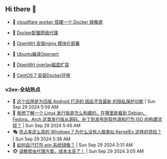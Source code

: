 ## Hi there 👋

<!--
**dkyg666/dkyg666** is a ✨ _special_ ✨ repository because its `README.md` (this file) appears on your GitHub profile.

Here are some ideas to get you started:

- 🔭 I’m currently working on ...
- 🌱 I’m currently learning ...
- 👯 I’m looking to collaborate on ...
- 🤔 I’m looking for help with ...
- 💬 Ask me about ...
- 📫 How to reach me: ...
- 😄 Pronouns: ...
- ⚡ Fun fact: ...
-->

<!-- BLOG-POST-LIST:START -->
- 🦩 [cloudflare worker 搭建一个 Docker 镜像源](http://blog.1996099.xyz/archives/cloudflare-worker-da-jian-yi-ge-docker-jing-xiang-zhan) 

- 🚦 [Docker配置网络代理](http://blog.1996099.xyz/archives/dockerpei-zhi-wang-luo-dai-li) 

- 🫶 [OpenWrt 安装nginx 模块化部署](http://blog.1996099.xyz/archives/openwrt-an-zhuang-nginx-mo-kuai-hua-bu-shu) 

- 🦄 [Ubuntu编译Openwrt](http://blog.1996099.xyz/archives/ubuntuzi-bian-yi-openwrt) 

- 🐻 [OpenWrt overlay磁盘扩容](http://blog.1996099.xyz/archives/openwrt-overlay) 

- 🤖 [CentOS 7 安装Docker环境](http://blog.1996099.xyz/archives/centos-docker) 
<!-- BLOG-POST-LIST:END -->

### v2ex-全站热点
<!-- v2ex:START -->
- 🥸 [这个应用是为旧版 Android 打造的,因此不含最新 的隐私保护功能](https://www.v2ex.com/t/1076803#reply1) | Sun Sep 29 2024 5:59 AM
- 🤗 [我想了解一个 Linux 发行版是怎么构建的，在哪里能看到 Debian、Fedora、Arch 这类发行版从源码、补丁到发布到软件源和打包 ISO 的构建流程？](https://www.v2ex.com/t/1076796#reply5) | Sun Sep 29 2024 5:46 AM
- 🎭 [市占率这么高的 Windows 7 为什么没有人做类似 KernelEx 这样的项目？](https://www.v2ex.com/t/1076793#reply3) | Sun Sep 29 2024 5:38 AM
- 🥷 [如何自己打包 win 系统镜像？](https://www.v2ex.com/t/1076756#reply8) | Sun Sep 29 2024 3:31 AM
- 🐵 [请教爬虫代理方案，成本太高了！](https://www.v2ex.com/t/1076743#reply13) | Sun Sep 29 2024 3:05 AM<!-- v2ex:END -->

